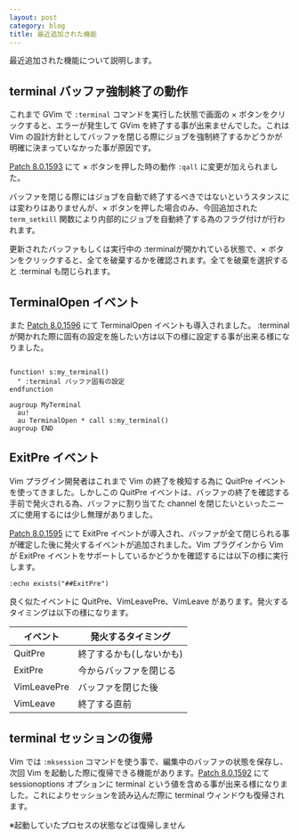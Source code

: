 ```yaml
---
layout: post
category: blog
title: 最近追加された機能
---
```


最近追加された機能について説明します。

## terminal バッファ強制終了の動作

これまで GVim で `:terminal` コマンドを実行した状態で画面の × ボタンをクリックすると、エラーが発生して GVim を終了する事が出来ませんでした。これは Vim の設計方針としてバッファを閉じる際にジョブを強制終了するかどうかが明確に決まっていなかった事が原因です。

[Patch 8.0.1593](https://github.com/vim/vim/commit/25cdd9c33b21ddbd31321c075873bb225450d2d2) にて × ボタンを押した時の動作 `:qall` に変更が加えられました。

バッファを閉じる際にはジョブを自動で終了するべきではないというスタンスには変わりはありませんが、× ボタンを押した場合のみ、今回追加された `term_setkill` 関数により内部的にジョブを自動終了する為のフラグ付けが行われます。

更新されたバッファもしくは実行中の :terminalが開かれている状態で、× ボタンをクリックすると、全てを破棄するかを確認されます。全てを破棄を選択すると :terminal も閉じられます。

## TerminalOpen イベント

また [Patch 8.0.1596](https://github.com/vim/vim/commit/b852c3e64d319d6ec47dd780c8654ae095e1d8c2) にて TerminalOpen イベントも導入されました。 :terminal が開かれた際に固有の設定を施したい方は以下の様に設定する事が出来る様になりました。

```vim

function! s:my_terminal()
  " :terminal バッファ固有の設定
endfunction

augroup MyTerminal
  au!
  au TerminalOpen * call s:my_terminal()
augroup END
```

## ExitPre イベント

Vim プラグイン開発者はこれまで Vim の終了を検知する為に QuitPre イベントを使ってきました。しかしこの QuitPre イベントは、バッファの終了を確認する手前で発火される為、バッファに割り当てた channel を閉じたいといったニーズに使用するには少し無理がありました。

[Patch 8.0.1595](https://github.com/vim/vim/commit/12a96de430779b88795fac87a2be666d9f661d1e) にて ExitPre イベントが導入され、バッファが全て閉じられる事が確定した後に発火するイベントが追加されました。Vim プラグインから Vim が ExitPre イベントをサポートしているかどうかを確認するには以下の様に実行します。

```vim
:echo exists("##ExitPre")
```

良く似たイベントに QuitPre、VimLeavePre、VimLeave があります。発火するタイミングは以下の様になります。

|イベント   |発火するタイミング      |
|-----------|------------------------|
|QuitPre    |終了するかも(しないかも)|
|ExitPre    |今からバッファを閉じる  |
|VimLeavePre|バッファを閉じた後      |
|VimLeave   |終了する直前            |

## terminal セッションの復帰

Vim では `:mksession` コマンドを使う事で、編集中のバッファの状態を保存し、次回 Vim を起動した際に復帰できる機能があります。[Patch 8.0.1592](https://github.com/vim/vim/commit/4d8bac8bf593ff087517ff79090c2d224325aae6) にて sessionoptions オプションに terminal という値を含める事が出来る様になりました。これによりセッションを読み込んだ際に terminal ウィンドウも復帰されます。

※起動していたプロセスの状態などは復帰しません
